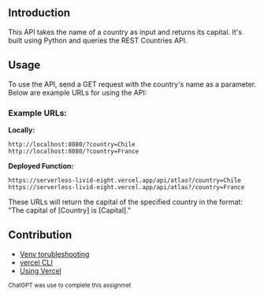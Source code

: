 
## Introduction

This API takes the name of a country as input and returns its capital. It's built using Python and queries the REST Countries API.   


## Usage

To use the API, send a GET request with the country's name as a parameter. Below are example URLs for using the API:

### Example URLs:
__Locally:__
```
http://localhost:8080/?country=Chile
http://localhost:8080/?country=France
```
__Deployed Function:__
```
https://serverless-livid-eight.vercel.app/api/atlas?/country=Chile
https://serverless-livid-eight.vercel.app/api/atlas?/country=France
```
These URLs will return the capital of the specified country in the format: "The capital of [Country] is [Capital]."

## Contribution

* [Venv torubleshooting](https://askubuntu.com/questions/1268833/error-command-path-to-env-bin-python3-7-im-ensurepip-upgrade)
* [vercel CLI](https://vercel.com/docs/cli)
* [Using Vercel](https://vercel.com/docs/functions/serverless-functions/runtimes/python)

<sub>ChatGPT was use to complete this assignmet</sub>

